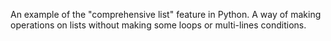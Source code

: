 An example of the "comprehensive list" feature in Python.
A way of making operations on lists without making some loops or multi-lines conditions.